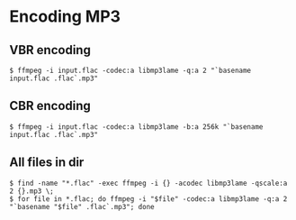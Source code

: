 # Encoding MP3
## VBR encoding
```
$ ffmpeg -i input.flac -codec:a libmp3lame -q:a 2 "`basename input.flac .flac`.mp3"
```

## CBR encoding
```
$ ffmpeg -i input.flac -codec:a libmp3lame -b:a 256k "`basename input.flac .flac`.mp3"
```

## All files in dir
```
$ find -name "*.flac" -exec ffmpeg -i {} -acodec libmp3lame -qscale:a 2 {}.mp3 \;
$ for file in *.flac; do ffmpeg -i "$file" -codec:a libmp3lame -q:a 2 "`basename "$file" .flac`.mp3"; done
```
